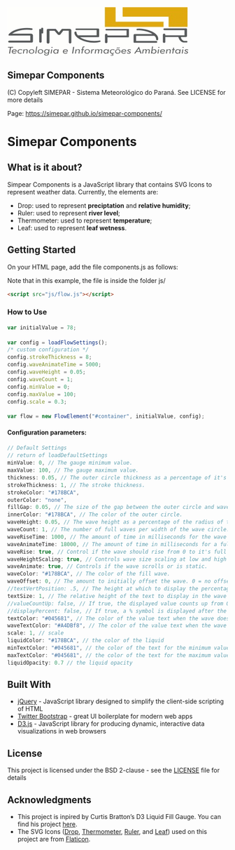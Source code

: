 ![Alt text](simepar.png)
## Simepar Components

(C) Copyleft SIMEPAR - Sistema Meteorológico do Paraná. See LICENSE for more details

Page: https://simepar.github.io/simepar-components/

# Simepar Components

## What is it about?
Simpear Components is a JavaScript library that contains SVG Icons to represent weather data. Currently, the elements are: 
- Drop: used to represent **preciptation** and **relative humidity**;
- Ruler: used to represent **river level**;
- Thermometer: used to represent **temperature**;
- Leaf: used to represent **leaf wetness**.

## Getting Started
On your HTML page, add the file components.js as follows:

Note that in this example, the file is inside the folder js/
```html
<script src="js/flow.js"></script>
```

### How to Use

```javascript
var initialValue = 78;

var config = loadFlowSettings();
/* custom configuration */
config.strokeThickness = 8;
config.waveAnimateTime = 5000;
config.waveHeight = 0.05;
config.waveCount = 1;
config.minValue = 0;
config.maxValue = 100;
config.scale = 0.3; 

var flow = new FlowElement("#container", initialValue, config);
```

#### Configuration parameters:
```javascript
// Default Settings
// return of loadDefaultSettings
minValue: 0, // The gauge minimum value.
maxValue: 100, // The gauge maximum value.
thickness: 0.05, // The outer circle thickness as a percentage of it's radius. 
strokeThickness: 1, // The stroke thickness.
strokeColor: "#178BCA",
outerColor: "none",
fillGap: 0.05, // The size of the gap between the outer circle and wave circle as a percentage of the outer circles radius.
innerColor: "#178BCA", // The color of the outer circle.
waveHeight: 0.05, // The wave height as a percentage of the radius of the wave circle.
waveCount: 1, // The number of full waves per width of the wave circle.
waveRiseTime: 1000, // The amount of time in milliseconds for the wave to rise from 0 to it's final height.
waveAnimateTime: 18000, // The amount of time in milliseconds for a full wave to enter the wave circle.
waveRise: true, // Control if the wave should rise from 0 to it's full height, or start at it's full height.
waveHeightScaling: true, // Controls wave size scaling at low and high fill percentages. When true, wave height reaches it's maximum at 50% fill, and minimum at 0% and 100% fill. This helps to prevent the wave from making the wave circle from appear totally full or empty when near it's minimum or maximum fill.
waveAnimate: true, // Controls if the wave scrolls or is static.
waveColor: "#178BCA", // The color of the fill wave.
waveOffset: 0, // The amount to initially offset the wave. 0 = no offset. 1 = offset of one full wave.
//textVertPosition: .5, // The height at which to display the percentage text withing the wave circle. 0 = bottom, 1 = top.
textSize: 1, // The relative height of the text to display in the wave circle. 1 = 50%
//valueCountUp: false, // If true, the displayed value counts up from 0 to it's final value upon loading. If false, the final value is displayed.
//displayPercent: false, // If true, a % symbol is displayed after the value.
textColor: "#045681", // The color of the value text when the wave does not overlap it.
waveTextColor: "#A4DBf8", // The color of the value text when the wave overlaps it.
scale: 1, // scale
liquidColor: "#178BCA", // the color of the liquid
minTextColor: "#045681", // the color of the text for the minimum value
maxTextColor: "#045681", // the color of the text for the maximum value
liquidOpacity: 0.7 // the liquid opacity
```

## Built With

* [jQuery] - JavaScript library designed to simplify the client-side scripting of HTML
* [Twitter Bootstrap] - great UI boilerplate for modern web apps
* [D3.js] - JavaScript library for producing dynamic, interactive data visualizations in web browsers

## License
This project is licensed under the BSD 2-clause - see the [LICENSE] file for details

## Acknowledgments
* This project is inpired by Curtis Bratton’s D3 Liquid Fill Gauge. You can find his project [here].
* The SVG Icons ([Drop], [Thermometer], [Ruler], and [Leaf]) used on this project are from [Flaticon]. 

[Twitter Bootstrap]: <http://twitter.github.com/bootstrap/>
[D3.js]: <https://d3js.org/>
[jQuery]: <http://jquery.com>
[LICENSE]: <https://github.com/simepar/Simepar-Components/blob/master/LICENSE>
[here]: <http://bl.ocks.org/brattonc/5e5ce9beee483220e2f6>
[Flaticon]: <http://flaticon.es>
[Drop]: <http://www.flaticon.es/icono-gratis/gota-solitaria_74702#term=drop&page=3&position=94>
[Thermometer]: <http://www.flaticon.es/icono-gratis/temperature_136750#term=thermometer&page=1&position=14>
[Ruler]: <http://www.flaticon.es/icono-gratis/measuring-tape_123448#term=ruler&page=1&position=75>
[Leaf]: <http://www.flaticon.es/icono-gratis/hoja-de-jardin_16335#term=leaf&page=4&position=36>